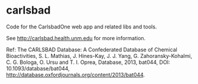 # carlsbad

Code for the CarlsbadOne web app and related libs and tools.

See http://carlsbad.health.unm.edu for more information.

Ref: The CARLSBAD Database: A Confederated Database of Chemical Bioactivities, S. L.
Mathias, J. Hines-Kay, J. J. Yang, G. Zahoransky-Kohalmi, C. G. Bologa, O. Ursu and
T. I. Oprea, Database, 2013, bat044, DOI: 10.1093/database/bat044,
http://database.oxfordjournals.org/content/2013/bat044.
